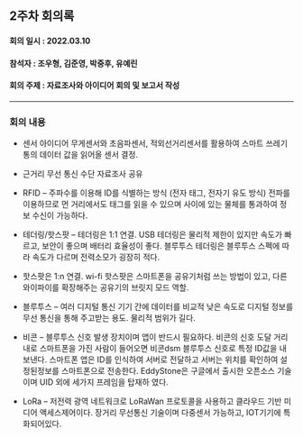 <h2>2주차 회의록</h2>
<h4>회의 일시 : 2022.03.10</h4>
<h4>참석자 : 조우형, 김준영, 박중후, 유예린</h4>
<h4>회의 주제 :  자료조사와 아이디어 회의 및 보고서 작성 </h4>

----------------------------------------------------------
<h3>회의 내용</h3>

 - 센서 아이디어
 무게센서와 초음파센서, 적외선거리센서를 활용하여 스마트 쓰레기통의 데이터 값을 읽어올 센서 결정.

  - 근거리 무선 통신 수단 자료조사 공유
- RFID – 주파수를 이용해 ID를 식별하는 방식 (전자 태그, 전자기 유도 방식)
 전파를 이용하므로 먼 거리에서도 태그를 읽을 수 있으며 사이에 있는 물체를 통과하여 정보 수신이 가능하다.
 
- 테더링/핫스팟 – 테더링은 1:1 연결. USB 테더링은 물리적 제한이 있지만 속도가 빠르고, 보안이 좋으며 배터리 효율성이 좋다. 블루투스 테더링은 블루투스 스펙에 따라 속도가 다르며 전력소모가 굉장히 적다. 
 
- 핫스팟은 1:n 연결. wi-fi 핫스팟은 스마트폰을 공유기처럼 쓰는 방법이 있고, 다른 와이파이를 확장해주는 공유기의 브릿지 모드 역할. 
 
- 블루투스 – 여러 디지털 통신 기기 간에 데이터를 비교적 낮은 속도로 디지털 정보를 무선 통신을 통해 주고받는 용도.
물리적 범위가 길다. 

- 비콘 – 블루투스 신호 발생 장치이며 앱이 반드시 필요하다. 비콘의 신호 도달 거리 내로 스마트폰을 가진 사람이 들어오면 비콘dsm 블루투스 신호로 특정 ID값을 내보낸다. 스마트폰 앱은 ID를 인식하여 서버로 전달하고 서버는 위치를 확인하여 설정된정보를 스마트폰으로 전송한다. 
EddyStone은 구글에서 출시한 오픈소스 기술이며 UID 외에 세가지 프레임을 탑재하
였다.

- LoRa – 저전력 광역 네트워크로 LoRaWan 프로토콜을 사용하고 클라우드 기반 미디어 액세스제어이다. 장거리 무선통신 기술이며 다중센서 가능하고, IOT기기에 특화되어있다.
  
